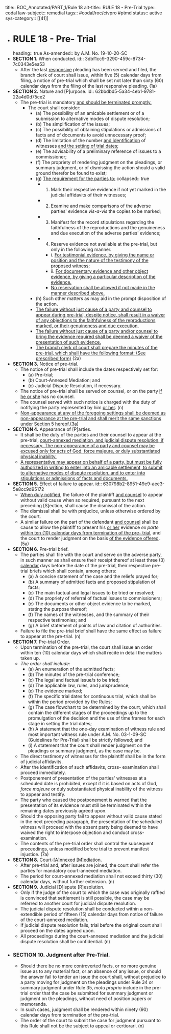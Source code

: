 title:: ROC_Annotated/PART_1/Rule 18
alt-title:: RULE 18 - Pre-Trial
type:: codal
law-subject:: remedial
tags:: #codal/roc/civpro #ptmd
status:: active
sys-category:: [[41]]

- # RULE 18 - Pre- Trial
  heading:: true
  As-amended:: by A.M. No. 19-10-20-SC
- **SECTION 1.** When conducted.
  id:: 3dbf1cc9-3290-459c-8734-7c0343e5ea53
	- After the last <u>responsive</u> pleading has been served and filed, the branch clerk of court shall issue, within five (5) calendar days from filing, a notice of pre-trial which shall be set not later than sixty (60) calendar days from the filing of the last responsive pleading. (1a)
- **SECTION 2.** Nature and [P]urpose.
  id:: 62bbdbd5-5a34-4eb1-9781-22a4d0d75ce2
	- The pre-trial is mandatory <u>and should be terminated promptly.</u>
		- The court shall consider:
			- (a) The possibility of an amicable settlement or of a submission to alternative modes of dispute resolution;
			- (b) The simplification of the issues;
			- (c) The possibility of obtaining stipulations or admissions of facts and of documents to avoid unnecessary proof;
			- (d) The limitation of the number <ins>and identification</ins> of witnesses <ins>and the setting of trial dates</ins>;
			- (e) The advisability of a preliminary reference of issues to a commissioner;
			- (f) The propriety of rendering judgment on the pleadings, or summary judgment, or of dismissing the action should a valid ground therefor be found to exist;
			- (g) <u>The requirement for the parties to:</u>
			  collapsed:: true
				- 1. Mark their respective evidence if not yet marked in the judicial affidavits of their witnesses;
				- 2. Examine and make comparisons of the adverse parties' evidence *vis-a-vis* the copies to be marked;
				- 3. Manifest for the record stipulations regarding the faithfulness of the reproductions and the genuineness and due execution of the adverse parties' evidence;
				- 4. Reserve evidence not available at the pre-trial, but only in the following manner.
					- i. <u>For testimonial evidence, by giving the name or position and the nature of the testimony of the proposed witness;</u>
					- ii. <u>For documentary evidence and other object evidence, by giving a particular description of the evidence.</u>
					- <ins>No reservation shall be allowed if not made in the manner described above.</ins>
			- (h) Such other matters as may aid in the prompt disposition of the action.
			- <ins>The failure without just cause of a party and counsel to appear during pre-trial, despite notice, shall result in a waiver of any objections to the faithfulness of the reproductions marked, or their genuineness and due execution.</ins>
			- <ins>The failure without just cause of a party and/or counsel to bring the evidence required shall be deemed a waiver of the presentation of such evidence.</ins>
			- <ins>The branch clerk of court shall prepare the minutes of the pre-trial, which shall have the following format: (See prescribed form)</ins> (2a)
- **SECTION 3.** Notice of pre-trial.
	- The notice of pre-trial shall include the dates respectively set for:
		- (a) Pre-trial;
		- (b) Court-Annexed Mediation; and
		- (c) Judicial Dispute Resolution, if necessary.
	- The notice of pre-trial shall be served on counsel, or on the party <ins>if he or she</ins> has no counsel.
	- The counsel served with such notice is charged with the duty of notifying the party represented by him <ins>or her</ins>. (n)
	- <ins>Non-appearance at any of the foregoing settings shall be deemed as non-appearance at the pre-trial and shall merit the same sanctions under</ins> [Section 5](((630798b2-8951-49e9-aee3-5e8cc9d95172))) <ins>hereof</ins>.(3a)
- **SECTION 4.** Appearance of [P]arties.
	- It shall be the duty of the parties and their counsel to appear at the pre-trial, <ins>court-annexed mediation, and judicial dispute resolution, if necessary. The non-appearance of a party and counsel may be excused only for acts of God, force majeure, or duly substantiated physical inability.</ins>
	- <ins>A representative may appear on behalf of a party, but must be fully authorized in writing to enter into an amicable settlement, to submit to alternative modes of dispute resolution, and to enter into stipulations or admissions of facts and documents.</ins>
- **SECTION 5.** Effect of failure to appear.
  id:: 630798b2-8951-49e9-aee3-5e8cc9d95172
	- <ins>When duly notified</ins>, the failure of the plaintiff <ins>and counsel</ins> to appear without valid cause when so required, pursuant to the next preceding [S]ection, shall cause the dismissal of the action.
	- The dismissal shall be with prejudice, unless otherwise ordered by the court.
	- A similar failure on the part of the defendant <ins>and counsel</ins> shall be cause to allow the plaintiff to present his <ins>or her</ins> evidence _ex parte_ <ins>within ten (10) calendar days from termination of the pre- trial</ins>, and the court to render judgment on the basis <ins>of the evidence offered</ins>. (5a)
- **SECTION 6.** Pre-trial brief.
	- The parties shall file with the court and serve on the adverse party, in such manner as shall ensure their receipt thereof at least three (3) <ins>calendar</ins> days before the date of the pre-trial, their respective pre-trial briefs which shall contain, among others:
		- (a) A concise statement of the case and the reliefs prayed for;
		- (b) A summary of admitted facts and proposed stipulation of facts;
		- (c) The main factual and legal issues to be tried or resolved;
		- (d) The propriety of referral of factual issues to commissioners;
		- (e) The documents or other object evidence to be marked, stating the purpose thereof;
		- (f) The names of the witnesses, and the summary of their respective testimonies; and
		- (g) A brief statement of points of law and citation of authorities.
	- Failure to file the pre-trial brief shall have the same effect as failure to appear at the pre-trial. (n)
- **SECTION 7.** Pre-trial Order.
	- Upon termination of the pre-trial, the court shall issue an order within ten (10) calendar days which shall recite in detail the matters taken up.
	- *_The order shall include:_*
		- (a) An enumeration of the admitted facts;
		- (b) The minutes of the pre-trial conference;
		- (c) The legal and factual issue/s to be tried;
		- (d) The applicable law, rules, and jurisprudence;
		- (e) The evidence marked;
		- (f) The specific trial dates for continuous trial, which shall be within the period provided by the Rules;
		- (g) The case flowchart to be determined by the court, which shall contain the different stages of the proceedings up to the promulgation of the decision and the use of time frames for each stage in setting the trial dates;
		- (h) A statement that the one-day examination of witness rule and most important witness rule under A.M. No. 03-1-09-SC (Guidelines for Pre-Trial) shall be strictly followed; and
		- (i) A statement that the court shall render judgment on the pleadings or summary judgment, as the case may be.
	- The direct testimony of witnesses for the plaintiff shall be in the form of judicial affidavits.
	- After the identification of such affidavits, cross- examination shall proceed immediately.
	- Postponement of presentation of the parties' witnesses at a scheduled date is prohibited, except if it is based on acts of God, _force majeure_ or duly substantiated physical inability of the witness to appear and testify.
	- The party who caused the postponement is warned that the presentation of its evidence must still be terminated within the remaining dates previously agreed upon.
	- Should the opposing party fail to appear without valid cause stated in the next preceding paragraph, the presentation of the scheduled witness will proceed with the absent party being deemed to have waived the right to interpose objection and conduct cross-examination.
	- The contents of the pre-trial order shall control the subsequent proceedings, unless modified before trial to prevent manifest injustice. (7a)
- **SECTION 8.** Court-[A]nnexed [M]ediation.
	- After pre-trial and, after issues are joined, the court shall refer the parties for mandatory court-annexed mediation.
	- The period for court-annexed mediation shall not exceed thirty (30) calendar days, without further extension. (n)
- **SECTION 9.** Judicial [D]ispute [R]esolution.
	- Only if the judge of the court to which the case was originally raffled is convinced that settlement is still possible, the case may be referred to another court for judicial dispute resolution.
	- The judicial dispute resolution shall be conducted within a non-extendible period of fifteen (15) calendar days from notice of failure of the court-annexed mediation.
	- If judicial dispute resolution fails, trial before the original court shall proceed on the dates agreed upon.
	- All proceedings during the court-annexed mediation and the judicial dispute resolution shall be confidential. (n)
- ### SECTION 10. Judgment after Pre-Trial.
	- Should there be no more controverted facts, or no more genuine issue as to any material fact, or an absence of any issue, or should the answer fail to tender an issue the court shall, without prejudice to a party moving for judgment on the pleadings under Rule 34 or summary judgment under Rule 35, *motu proprio* include in the pre-trial order that the case be submitted for summary judgment or judgment on the pleadings, without need of position papers or memoranda.
	- In such cases, judgment shall be rendered within ninety (90) calendar days from termination of the pre-trial.
	- The order of the court to submit the case for judgment pursuant to this Rule shall not be the subject to appeal or certiorari. (n)